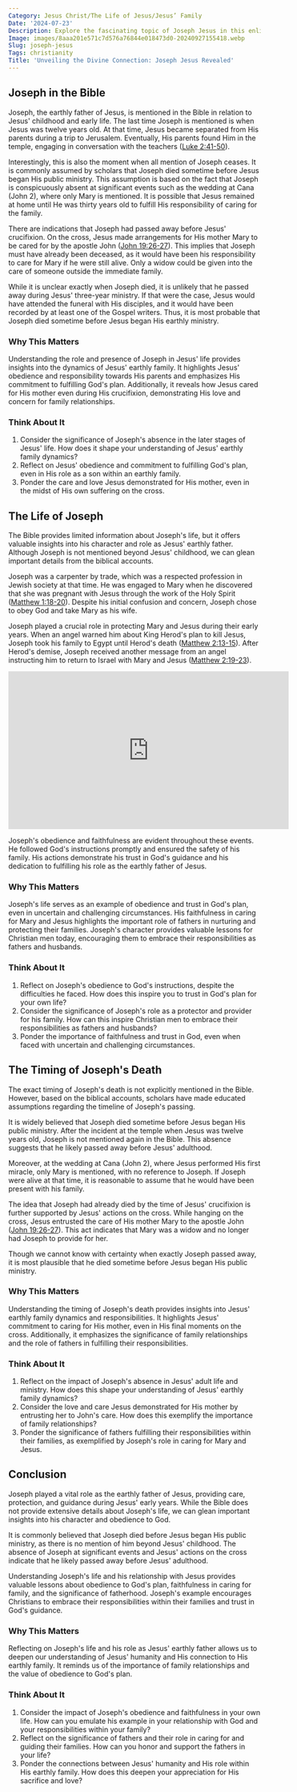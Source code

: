 ```yaml
---
Category: Jesus Christ/The Life of Jesus/Jesus’ Family
Date: '2024-07-23'
Description: Explore the fascinating topic of Joseph Jesus in this enlightening article that delves into historical and religious perspectives. Uncover insights about this significant figure in under 160 characters.
Image: images/8aaa201e571c7d576a76844e018473d0-20240927155418.webp
Slug: joseph-jesus
Tags: christianity
Title: 'Unveiling the Divine Connection: Joseph Jesus Revealed'
---
```


## Joseph in the Bible

Joseph, the earthly father of Jesus, is mentioned in the Bible in relation to Jesus' childhood and early life. The last time Joseph is mentioned is when Jesus was twelve years old. At that time, Jesus became separated from His parents during a trip to Jerusalem. Eventually, His parents found Him in the temple, engaging in conversation with the teachers ([Luke 2:41-50](https://www.bibleref.com/Luke/2/Luke-2-41.html)).

Interestingly, this is also the moment when all mention of Joseph ceases. It is commonly assumed by scholars that Joseph died sometime before Jesus began His public ministry. This assumption is based on the fact that Joseph is conspicuously absent at significant events such as the wedding at Cana (John 2), where only Mary is mentioned. It is possible that Jesus remained at home until He was thirty years old to fulfill His responsibility of caring for the family.

There are indications that Joseph had passed away before Jesus' crucifixion. On the cross, Jesus made arrangements for His mother Mary to be cared for by the apostle John ([John 19:26-27](https://www.bibleref.com/John/19/John-19-26.html)). This implies that Joseph must have already been deceased, as it would have been his responsibility to care for Mary if he were still alive. Only a widow could be given into the care of someone outside the immediate family.

While it is unclear exactly when Joseph died, it is unlikely that he passed away during Jesus' three-year ministry. If that were the case, Jesus would have attended the funeral with His disciples, and it would have been recorded by at least one of the Gospel writers. Thus, it is most probable that Joseph died sometime before Jesus began His earthly ministry.

### Why This Matters

Understanding the role and presence of Joseph in Jesus' life provides insights into the dynamics of Jesus' earthly family. It highlights Jesus' obedience and responsibility towards His parents and emphasizes His commitment to fulfilling God's plan. Additionally, it reveals how Jesus cared for His mother even during His crucifixion, demonstrating His love and concern for family relationships.

### Think About It

1. Consider the significance of Joseph's absence in the later stages of Jesus' life. How does it shape your understanding of Jesus' earthly family dynamics?
2. Reflect on Jesus' obedience and commitment to fulfilling God's plan, even in His role as a son within an earthly family.
3. Ponder the care and love Jesus demonstrated for His mother, even in the midst of His own suffering on the cross.

## The Life of Joseph

The Bible provides limited information about Joseph's life, but it offers valuable insights into his character and role as Jesus' earthly father. Although Joseph is not mentioned beyond Jesus' childhood, we can glean important details from the biblical accounts.

Joseph was a carpenter by trade, which was a respected profession in Jewish society at that time. He was engaged to Mary when he discovered that she was pregnant with Jesus through the work of the Holy Spirit ([Matthew 1:18-20](https://www.bibleref.com/Matthew/1/Matthew-1-18.html)). Despite his initial confusion and concern, Joseph chose to obey God and take Mary as his wife.

Joseph played a crucial role in protecting Mary and Jesus during their early years. When an angel warned him about King Herod's plan to kill Jesus, Joseph took his family to Egypt until Herod's death ([Matthew 2:13-15](https://www.bibleref.com/Matthew/2/Matthew-2-13.html)). After Herod's demise, Joseph received another message from an angel instructing him to return to Israel with Mary and Jesus ([Matthew 2:19-23](https://www.bibleref.com/Matthew/2/Matthew-2-19.html)).


<iframe width="560" height="315" src="https://www.youtube.com/embed/jOCbZJFvmJ0" frameborder="0" allow="autoplay; encrypted-media" allowfullscreen></iframe>


Joseph's obedience and faithfulness are evident throughout these events. He followed God's instructions promptly and ensured the safety of his family. His actions demonstrate his trust in God's guidance and his dedication to fulfilling his role as the earthly father of Jesus.

### Why This Matters

Joseph's life serves as an example of obedience and trust in God's plan, even in uncertain and challenging circumstances. His faithfulness in caring for Mary and Jesus highlights the important role of fathers in nurturing and protecting their families. Joseph's character provides valuable lessons for Christian men today, encouraging them to embrace their responsibilities as fathers and husbands.

### Think About It

1. Reflect on Joseph's obedience to God's instructions, despite the difficulties he faced. How does this inspire you to trust in God's plan for your own life?
2. Consider the significance of Joseph's role as a protector and provider for his family. How can this inspire Christian men to embrace their responsibilities as fathers and husbands?
3. Ponder the importance of faithfulness and trust in God, even when faced with uncertain and challenging circumstances.

## The Timing of Joseph's Death

The exact timing of Joseph's death is not explicitly mentioned in the Bible. However, based on the biblical accounts, scholars have made educated assumptions regarding the timeline of Joseph's passing.

It is widely believed that Joseph died sometime before Jesus began His public ministry. After the incident at the temple when Jesus was twelve years old, Joseph is not mentioned again in the Bible. This absence suggests that he likely passed away before Jesus' adulthood.

Moreover, at the wedding at Cana (John 2), where Jesus performed His first miracle, only Mary is mentioned, with no reference to Joseph. If Joseph were alive at that time, it is reasonable to assume that he would have been present with his family.

The idea that Joseph had already died by the time of Jesus' crucifixion is further supported by Jesus' actions on the cross. While hanging on the cross, Jesus entrusted the care of His mother Mary to the apostle John ([John 19:26-27](https://www.bibleref.com/John/19/John-19-26.html)). This act indicates that Mary was a widow and no longer had Joseph to provide for her.

Though we cannot know with certainty when exactly Joseph passed away, it is most plausible that he died sometime before Jesus began His public ministry.

### Why This Matters

Understanding the timing of Joseph's death provides insights into Jesus' earthly family dynamics and responsibilities. It highlights Jesus' commitment to caring for His mother, even in His final moments on the cross. Additionally, it emphasizes the significance of family relationships and the role of fathers in fulfilling their responsibilities.

### Think About It

1. Reflect on the impact of Joseph's absence in Jesus' adult life and ministry. How does this shape your understanding of Jesus' earthly family dynamics?
2. Consider the love and care Jesus demonstrated for His mother by entrusting her to John's care. How does this exemplify the importance of family relationships?
3. Ponder the significance of fathers fulfilling their responsibilities within their families, as exemplified by Joseph's role in caring for Mary and Jesus.

## Conclusion

Joseph played a vital role as the earthly father of Jesus, providing care, protection, and guidance during Jesus' early years. While the Bible does not provide extensive details about Joseph's life, we can glean important insights into his character and obedience to God.

It is commonly believed that Joseph died before Jesus began His public ministry, as there is no mention of him beyond Jesus' childhood. The absence of Joseph at significant events and Jesus' actions on the cross indicate that he likely passed away before Jesus' adulthood.

Understanding Joseph's life and his relationship with Jesus provides valuable lessons about obedience to God's plan, faithfulness in caring for family, and the significance of fatherhood. Joseph's example encourages Christians to embrace their responsibilities within their families and trust in God's guidance.

### Why This Matters

Reflecting on Joseph's life and his role as Jesus' earthly father allows us to deepen our understanding of Jesus' humanity and His connection to His earthly family. It reminds us of the importance of family relationships and the value of obedience to God's plan.

### Think About It

1. Consider the impact of Joseph's obedience and faithfulness in your own life. How can you emulate his example in your relationship with God and your responsibilities within your family?
2. Reflect on the significance of fathers and their role in caring for and guiding their families. How can you honor and support the fathers in your life?
3. Ponder the connections between Jesus' humanity and His role within His earthly family. How does this deepen your appreciation for His sacrifice and love?